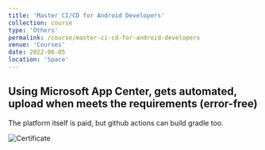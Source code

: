 ```yaml
---
title: 'Master CI/CD for Android Developers'
collection: course
type: 'Others'
permalink: /course/master-ci-cd-for-android-developers
venue: 'Courses'
date: 2022-06-05
location: 'Space'
---
```


## Using Microsoft App Center, gets automated, upload when meets the requirements (error-free)

The platform itself is paid, but github actions can build gradle too.

![Certificate](https://udemy-certificate.s3.amazonaws.com/image/UC-a0e04933-1e18-4a4c-8cc6-e7d1f4ba40af.jpg?v=1651548678000)
